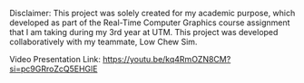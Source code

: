 Disclaimer:
This project was solely created for my academic purpose, which developed as part of the Real-Time Computer Graphics course assignment that I am taking during my 3rd year at UTM.
This project was developed collaboratively with my teammate, Low Chew Sim.

Video Presentation Link: https://youtu.be/kq4RmOZN8CM?si=pc9GRroZcQ5EHGlE

